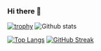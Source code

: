 ### Hi there 👋
[![trophy](https://github-profile-trophy.vercel.app/?username=ArkaprabhaChakraborty)](https://github.com/ryo-ma/github-profile-trophy)
![Github stats](https://github-readme-stats.vercel.app/api?username=ArkaprabhaChakraborty&count_private=true&theme=tokyonight)
  
  
[![Top Langs](https://github-readme-stats.vercel.app/api/top-langs/?username=ArkaprabhaChakraborty&layout=compact&theme=tokyonight)](https://github.com/anuraghazra/github-readme-stats)
[![GitHub Streak](https://github-readme-streak-stats.herokuapp.com/?user=ArkaprabhaChakraborty&theme=tokyonight)](https://github.com/DenverCoder1/github-readme-streak-stats)
<!--
**ArkaprabhaChakraborty/ArkaprabhaChakraborty** is a ✨ _special_ ✨ repository because its `README.md` (this file) appears on your GitHub profile.

Here are some ideas to get you started:

- 🔭 I’m currently working on ...
- 🌱 I’m currently learning ...
- 👯 I’m looking to collaborate on ...
- 🤔 I’m looking for help with ...
- 💬 Ask me about ...
- 📫 How to reach me: ...
- 😄 Pronouns: ...
- ⚡ Fun fact: ...
-->
